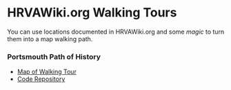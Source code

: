 # HRVAWiki.org Walking Tours

You can use locations documented in HRVAWiki.org and some *magic* to turn them into a map walking path.

### Portsmouth Path of History 

 * [Map of Walking Tour](http://bschoenfeld.github.io/hrva-wiki-walking-tour/) 
 * [Code Repository](https://github.com/bschoenfeld/hrva-wiki-walking-tour)
